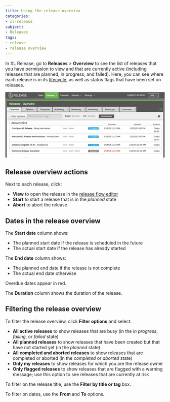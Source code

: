 ```yaml
---
title: Using the release overview
categories:
- xl-release
subject:
- Releases
tags:
- release
- release overview
---
```


In XL Release, go to **Releases** > **Overview** to see the list of releases that you have permission to view and that are currently active (including releases that are planned, in progress, and failed). Here, you can see where each release is in its [lifecycle](/xl-release/concept/release-life-cycle.html), as well as status flags that have been set on releases.

![Release Overview](../images/release-overview.png)

## Release overview actions

Next to each release, click:

* **View** to open the release in the [release flow editor](/xl-release/how-to/using-the-release-flow-editor.html)
* **Start** to start a release that is in the *planned* state
* **Abort** to abort the release

## Dates in the release overview

The **Start date** column shows:

* The planned start date if the release is scheduled in the future
* The actual start date if the release has already started

The **End date** column shows:

* The planned end date if the release is not complete
* The actual end date otherwise

Overdue dates appear in red.

The **Duration** column shows the duration of the release.

## Filtering the release overview

To filter the release overview, click **Filter options** and select:

* **All active releases** to show releases that are busy (in the *in progress*, *failing*, or *failed* state)
* **All planned releases** to show releases that have been created but that have not started yet (in the *planned* state)
* **All completed and aborted releases** to show releases that are completed or aborted (in the *completed* or *aborted* state)
* **Only my releases** to show releases for which you are the release owner
* **Only flagged releases** to show releases that are flagged with a warning message; use this option to see releases that are currently at risk

To filter on the release title, use the **Filter by title or tag** box.

To filter on dates, use the **From** and **To** options.
